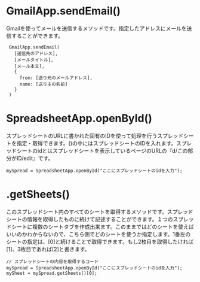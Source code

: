 # GmailApp.sendEmail()
Gmailを使ってメールを送信するメソッドです。指定したアドレスにメールを送信することができます。
```
 GmailApp.sendEmail(
   [送信先のアドレス],
   [メールタイトル],
   [メール本文],
   {
     from: [送り元のメールアドレス],
     name: [送り主の名前]
   }
 )
```

# SpreadsheetApp.openById()
スプレッドシートのURLに書かれた固有のIDを使って処理を行うスプレッドシートを指定・取得できます。()の中にはスプレッドシートのIDを入れます。スプレッドシートのidとはスプレッドシートを表示しているページのURLの『d/この部分がID/edit』です。
```
mySpread = SpreadsheetApp.openById("ここにスプレッドシートのidを入力");
```

# .getSheets()
このスプレッドシート内のすべてのシートを取得するメソッドです。スプレッドシートの情報を取得したものに続けて記述することができます。１つのスプレッドシートに複数のシートタブを作成出来ます。このままではどのシートを使えばいいのかわからないので、こちら側でどのシートを使うか指定します。1番左のシートの指定は、[0]と続けることで取得できます。もし2枚目を取得したければ[1]、3枚目であれば[2]と書きます。
```
// スプレッドシートの内容を取得するコード
mySpread = SpreadsheetApp.openById("ここにスプレッドシートのidを入力"); 
mySheet = mySpread.getSheets()[0];
```

